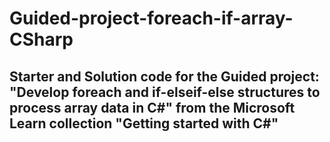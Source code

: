 # Guided-project-foreach-if-array-CSharp

## Starter and Solution code for the Guided project: "Develop foreach and if-elseif-else structures to process array data in C#" from the Microsoft Learn collection "Getting started with C#"
